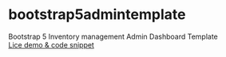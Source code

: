 # bootstrap5admintemplate
Bootstrap 5 Inventory management Admin Dashboard Template<br>
[Lice demo & code snippet
](https://therichpost.com/bootstrap-5-inventory-management-admin-dashboard-template/)
